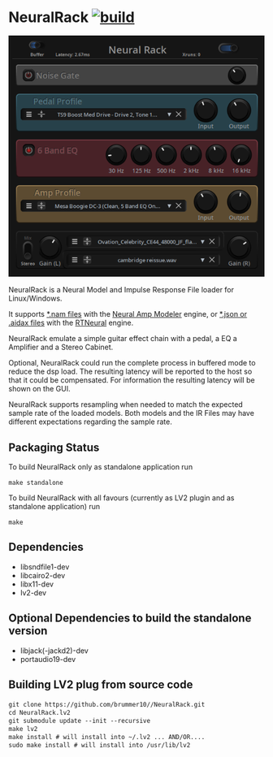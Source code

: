 # NeuralRack [![build](https://github.com/brummer10/NeuralRack/actions/workflows/build.yml/badge.svg)](https://github.com/brummer10/NeuralRack/actions/workflows/build.yml)


<p align="center">
    <img src="https://github.com/brummer10/NeuralRack/blob/main/NeuralRack.png?raw=true" />
</p>

NeuralRack is a Neural Model and Impulse Response File loader for Linux/Windows.

It supports [*.nam files](https://tonehunt.org/models?tags%5B0%5D=nam) with the
[Neural Amp Modeler](https://github.com/sdatkinson/NeuralAmpModelerCore) engine, or 
[*.json or .aidax files](https://tonehunt.org/models?tags%5B0%5D=aida-x) with the 
[RTNeural](https://github.com/jatinchowdhury18/RTNeural) engine.

NeuralRack emulate a simple guitar effect chain with a pedal, a EQ a Amplifier and a Stereo Cabinet.

Optional, NeuralRack could run the complete process in buffered mode to reduce the dsp load. 
The resulting latency will be reported to the host so that it could be compensated. 
For information the resulting latency will be shown on the GUI.

NeuralRack supports resampling when needed to match the expected sample rate of the 
loaded models. Both models and the IR Files may have different expectations regarding the sample rate.

## Packaging Status

To build NeuralRack only as standalone application run
```shell
make standalone
```

To build NeuralRack with all favours (currently as LV2 plugin and as standalone application) run
```shell
make
```

## Dependencies

- libsndfile1-dev
- libcairo2-dev
- libx11-dev
- lv2-dev

## Optional Dependencies to build the standalone version

- libjack(-jackd2)-dev
- portaudio19-dev

## Building LV2 plug from source code

```shell
git clone https://github.com/brummer10//NeuralRack.git
cd NeuralRack.lv2
git submodule update --init --recursive
make lv2
make install # will install into ~/.lv2 ... AND/OR....
sudo make install # will install into /usr/lib/lv2
```
